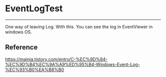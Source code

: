 # EventLogTest
------
 One way of leaving Log. With this. You can see the log in EventViewer in windows OS.


## Reference
https://mainia.tistory.com/entry/C-%EC%9D%84-%EC%9D%B4%EC%9A%A9%ED%95%B4-Windows-Event-Log-%EC%93%B0%EA%B8%B0
